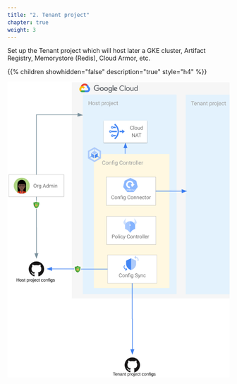 ```yaml
---
title: "2. Tenant project"
chapter: true
weight: 3
---
```

Set up the Tenant project which will host later a GKE cluster, Artifact Registry, Memorystore (Redis), Cloud Armor, etc.

{{% children showhidden="false" description="true" style="h4" %}}

![Tenant project overview](/images/tenant-project-overview.png?width=50pc)